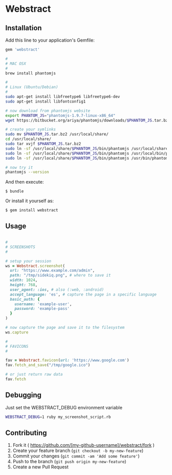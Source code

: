 # Webstract


## Installation

Add this line to your application's Gemfile:

```ruby
gem 'webstract'
```

```bash
#
# MAC OSX
#
brew install phantomjs

#
# Linux (Ubuntu/Debian)
#
sudo apt-get install libfreetype6 libfreetype6-dev
sudo apt-get install libfontconfig1

# now download from phantomjs website
export PHANTOM_JS="phantomjs-1.9.7-linux-x86_64"
wget https://bitbucket.org/ariya/phantomjs/downloads/$PHANTOM_JS.tar.bz2

# create your symlinks
sudo mv $PHANTOM_JS.tar.bz2 /usr/local/share/
cd /usr/local/share/
sudo tar xvjf $PHANTOM_JS.tar.bz2
sudo ln -sf /usr/local/share/$PHANTOM_JS/bin/phantomjs /usr/local/share/phantomjs
sudo ln -sf /usr/local/share/$PHANTOM_JS/bin/phantomjs /usr/local/bin/phantomjs
sudo ln -sf /usr/local/share/$PHANTOM_JS/bin/phantomjs /usr/bin/phantomjs

# now try it
phantomjs --version
```

And then execute:

    $ bundle

Or install it yourself as:

    $ gem install webstract

## Usage

```ruby

#
# SCREENSHOTS
#

# setup your session
ws = Webstract.screenshot(
  url: "https://www.example.com/admin",
  path: "/tmp/sidekiq.png", # where to save it
  width: 1024,
  height: 768,
  user_agent: :ios, # also (:web, :android)
  accept_language: 'es', # capture the page in a specific language
  basic_auth: {
    username: 'example-user',
    password: 'example-pass'
  }
)

# now capture the page and save it to the filesystem
ws.capture

#
# FAVICONS
#

fav = Webstract.favicon(url: 'https://www.google.com')
fav.fetch_and_save("/tmp/google.ico")

# or just return raw data
fav.fetch
```

## Debugging

Just set the WEBSTRACT_DEBUG environment variable

```bash
WEBSTRACT_DEBUG=1 ruby my_screenshot_script.rb
```

## Contributing

1. Fork it ( https://github.com/[my-github-username]/webstract/fork )
2. Create your feature branch (`git checkout -b my-new-feature`)
3. Commit your changes (`git commit -am 'Add some feature'`)
4. Push to the branch (`git push origin my-new-feature`)
5. Create a new Pull Request
